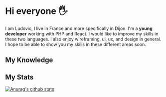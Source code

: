 # Hi everyone  &#128400;

I am Ludovic, I live in France and more specifically in Dijon. I'm a **young developer** working with PHP and React. I would like to improve my skills in these two languages.
I also enjoy wireframing, ui, ux, and design in general.<br>
I hope to be able to show you my skills in these different areas soon.
<!-- <img height="350px" width="1000px" src="https://images.pexels.com/photos/777001/pexels-photo-777001.jpeg?auto=compress&cs=tinysrgb&dpr=2&h=750&w=1260"> -->

## My Knowledge

## My Stats
[![Anurag's github stats](https://github-readme-stats.vercel.app/api?username=ludovic-lannurien)](https://github.com/anuraghazra/github-readme-stats)


